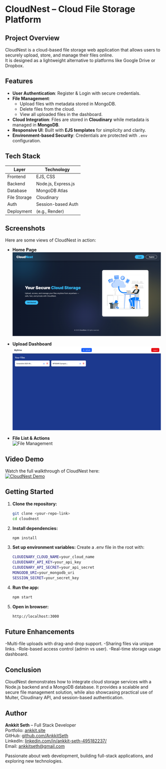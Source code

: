 # CloudNest – Cloud File Storage Platform

## Project Overview
CloudNest is a cloud-based file storage web application that allows users to securely upload, store, and manage their files online.  
It is designed as a lightweight alternative to platforms like Google Drive or Dropbox.

## Features
- **User Authentication**: Register & Login with secure credentials.
- **File Management**:
  - Upload files with metadata stored in MongoDB.
  - Delete files from the cloud.
  - View all uploaded files in the dashboard.
- **Cloud Integration**: Files are stored in **Cloudinary** while metadata is managed in **MongoDB**.
- **Responsive UI**: Built with **EJS templates** for simplicity and clarity.
- **Environment-based Security**: Credentials are protected with `.env` configuration.

## Tech Stack
| Layer       | Technology              |
|-------------|--------------------------|
| Frontend    | EJS, CSS                |
| Backend     | Node.js, Express.js     |
| Database    | MongoDB Atlas           |
| File Storage| Cloudinary              |
| Auth        | Session-based Auth      |
| Deployment  | (e.g., Render)   |

## Screenshots
Here are some views of CloudNest in action:

- **Home Page**  
  ![Home Page](./docs/homepage.png)

- **Upload Dashboard**  
  ![Dashboard](./docs/dashboard.png)

- **File List & Actions**  
  ![File Management](./docs/filelist.png)

## Video Demo
Watch the full walkthrough of CloudNest here:  
[![CloudNest Demo](https://img.youtube.com/vi/VIDEO_ID/0.jpg)](https://youtu.be/VIDEO_ID)

## Getting Started

1. **Clone the repository:**
   ```bash
   git clone <your-repo-link>
   cd cloudnest
   ```
2. **Install dependencies:**
   ```bash
   npm install
   ```
3. **Set up environment variables:**
   Create a .env file in the root with:
   ```bash
   CLOUDINARY_CLOUD_NAME=your_cloud_name
   CLOUDINARY_API_KEY=your_api_key
   CLOUDINARY_API_SECRET=your_api_secret
   MONGODB_URI=your_mongodb_uri
   SESSION_SECRET=your_secret_key
   ```
4. **Run the app:**
   ```bash
   npm start
   ```
5. **Open in browser:**
    ```bash
    http://localhost:3000
    ```

## Future Enhancements

-Multi-file uploads with drag-and-drop support.
-Sharing files via unique links.
-Role-based access control (admin vs user).
-Real-time storage usage dashboard.

## Conclusion

CloudNest demonstrates how to integrate cloud storage services with a Node.js backend and a MongoDB database.
It provides a scalable and secure file management solution, while also showcasing practical use of Multer, Cloudinary API, and session-based authentication.

## Author
**Ankkit Seth** – Full Stack Developer  
Portfolio: [ankkit.site](https://ankkit.site)  
GitHub: [github.com/AnkkitSeth](https://github.com/AnkkitSeth)  
LinkedIn: [linkedin.com/in/ankkit-seth-495182237/](https://www.linkedin.com/in/ankkit-seth-495182237/)  
Email: ankkitseth@gmail.com  

Passionate about web development, building full-stack applications, and exploring new technologies.
     

